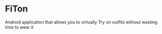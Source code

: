 # FiTon
Android application that allows you to virtually Try on outfits without wasting time to wear it 
